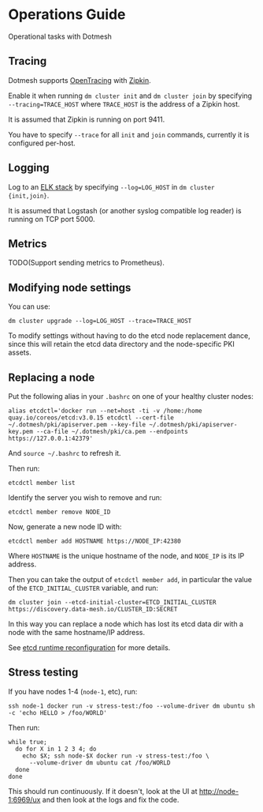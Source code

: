 # Operations Guide

Operational tasks with Dotmesh

## Tracing

Dotmesh supports [OpenTracing](http://opentracing.io/) with [Zipkin](https://github.com/openzipkin/docker-zipkin).

Enable it when running `dm cluster init` and `dm cluster join` by specifying `--tracing=TRACE_HOST` where `TRACE_HOST` is the address of a Zipkin host.

It is assumed that Zipkin is running on port 9411.

You have to specify `--trace` for all `init` and `join` commands, currently it is configured per-host.

## Logging

Log to an [ELK stack](https://github.com/deviantony/docker-elk) by specifying `--log=LOG_HOST` in `dm cluster {init,join}`.

It is assumed that Logstash (or another syslog compatible log reader) is running on TCP port 5000.

## Metrics

TODO(Support sending metrics to Prometheus).

## Modifying node settings

You can use:

```
dm cluster upgrade --log=LOG_HOST --trace=TRACE_HOST
```

To modify settings without having to do the etcd node replacement dance, since this will retain the etcd data directory and the node-specific PKI assets.

## Replacing a node

Put the following alias in your `.bashrc` on one of your healthy cluster nodes:

```
alias etcdctl='docker run --net=host -ti -v /home:/home quay.io/coreos/etcd:v3.0.15 etcdctl --cert-file ~/.dotmesh/pki/apiserver.pem --key-file ~/.dotmesh/pki/apiserver-key.pem --ca-file ~/.dotmesh/pki/ca.pem --endpoints https://127.0.0.1:42379'
```

And `source ~/.bashrc` to refresh it.

Then run:

```
etcdctl member list
```

Identify the server you wish to remove and run:

```
etcdctl member remove NODE_ID
```

Now, generate a new node ID with:

```
etcdctl member add HOSTNAME https://NODE_IP:42380
```

Where `HOSTNAME` is the unique hostname of the node, and `NODE_IP` is its IP address.

Then you can take the output of `etcdctl member add`, in particular the value of the `ETCD_INITIAL_CLUSTER` variable, and run:

```
dm cluster join --etcd-initial-cluster=ETCD_INITIAL_CLUSTER https://discovery.data-mesh.io/CLUSTER_ID:SECRET
```

In this way you can replace a node which has lost its etcd data dir with a node with the same hostname/IP address.

See [etcd runtime reconfiguration](https://coreos.com/etcd/docs/latest/runtime-configuration.html#cluster-reconfiguration-operations) for more details.

## Stress testing

If you have nodes 1-4 (`node-1`, etc), run:

```
ssh node-1 docker run -v stress-test:/foo --volume-driver dm ubuntu sh -c 'echo HELLO > /foo/WORLD'
```

Then run:

```
while true;
  do for X in 1 2 3 4; do
    echo $X; ssh node-$X docker run -v stress-test:/foo \
      --volume-driver dm ubuntu cat /foo/WORLD
  done
done
```

This should run continuously.
If it doesn't, look at the UI at [http://node-1:6969/ux](http://node-1:6969/ux) and then look at the logs and fix the code.

